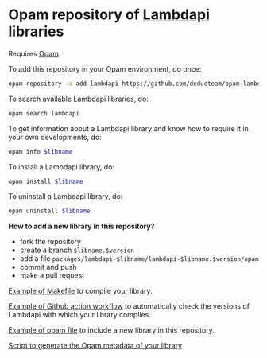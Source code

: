 Opam repository of [Lambdapi](https://github.com/Deducteam/lambdapi) libraries
=====================================

Requires [Opam](https://opam.ocaml.org/).

To add this repository in your Opam environment, do once:

```bash
opam repository -a add lambdapi https://github.com/deducteam/opam-lambdapi-repository.git
```

To search available Lambdapi libraries, do:

```bash
opam search lambdapi
```

To get information about a Lambdapi library and know how to require it in your own developments, do:

```bash
opam info $libname
```

To install a Lambdapi library, do:

```bash
opam install $libname
```

To uninstall a Lambdapi library, do:

```bash
opam uninstall $libname
```

**How to add a new library in this repository?**

- fork the repository
- create a branch `$libname.$version`
- add a file `packages/lambdapi-$libname/lambdapi-$libname.$version/opam`
- commit and push
- make a pull request

[Example of Makefile](https://github.com/fblanqui/lib/blob/master/Makefile) to compile your library.

[Example of Github action workflow](https://github.com/fblanqui/lib/blob/master/.github/workflows/main.yml) to automatically check the versions of Lambdapi with which your library compiles.

[Example of opam file](https://github.com/Deducteam/opam-lambdapi-repository/blob/master/packages/lambdapi-blanqui-lib/lambdapi-blanqui-lib.0.0.0/opam) to include a new library in this repository.

[Script to generate the Opam metadata of your library](https://github.com/Deducteam/opam-lambdapi-repository/blob/master/opam-data.sh)
